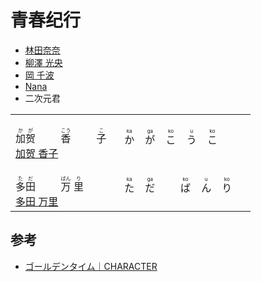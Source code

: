 # 青春纪行

- [林田奈奈](https://goldentime.fandom.com/wiki/Nana_Hayashida)
- [柳澤 光央](https://goldentime.fandom.com/wiki/Mitsuo_Yanagisawa)
- [岡 千波](https://goldentime.fandom.com/wiki/Chinami_Oka)
- [Nana](https://goldentime.fandom.com/wiki/Nana)
- 二次元君

<table>
    <tbody>
        <!-- BEGIN 加贺香子 -->
        <tr>
            <td>
                <br>
                <ruby>
                    <span>加贺</span>
                    <rp>(</rp>
                    <rt>かが</rt>
                    <rp>)</rp>
                </ruby>
                <span>&emsp;&emsp;</span>
                <ruby>
                    <span>香</span>
                    <rp>(</rp>
                    <rt>こう</rt>
                    <rp>)</rp>
                </ruby>
                <span>&emsp;&emsp;</span>
                <ruby>
                    <span>子</span>
                    <rp>(</rp>
                    <rt>こ</rt>
                    <rp>)</rp>
                </ruby>
                <br>
                <a href="https://zh.moegirl.org.cn/zh-hans/%E5%8A%A0%E8%B4%BA%E9%A6%99%E5%AD%90" target="_blank">加贺 香子</a>
                <br>
            </td>
            <td>
                <ruby>
                    か
                    <rp>(</rp>
                    <rt>ka</rt>
                    <rp>)</rp>
                </ruby>
                <span>&nbsp;&nbsp;</span>
                <ruby>
                    が
                    <rp>(</rp>
                    <rt>ga</rt>
                    <rp>)</rp>
                </ruby>
                <span>&nbsp;&nbsp;</span>
                <ruby>
                    こ
                    <rp>(</rp>
                    <rt>ko</rt>
                    <rp>)</rp>
                </ruby>
                <span>&nbsp;&nbsp;</span>
                <ruby>
                    う
                    <rp>(</rp>
                    <rt>u</rt>
                    <rp>)</rp>
                </ruby>
                <span>&nbsp;&nbsp;</span>
                <ruby>
                    こ
                    <rp>(</rp>
                    <rt>ko</rt>
                    <rp>)</rp>
                </ruby>
            </td>
        </tr>
        <!-- END 加贺香子 -->
        <!-- BEGIN 多田万里 -->
        <tr>
            <td>
                <br>
                <ruby>
                    <span>多田</span>
                    <rp>(</rp>
                    <rt>ただ</rt>
                    <rp>)</rp>
                </ruby>
                <span>&emsp;&emsp;</span>
                <ruby>
                    <span>万</span>
                    <rp>(</rp>
                    <rt>ばん</rt>
                    <rp>)</rp>
                </ruby>
                <ruby>
                    <span>里</span>
                    <rp>(</rp>
                    <rt>り</rt>
                    <rp>)</rp>
                </ruby>
                <br>
                <a href="https://zh.moegirl.org.cn/%E5%A4%9A%E7%94%B0%E4%B8%87%E9%87%8C" target="_blank">多田 万里</a>
                <br>
            </td>
            <td>
                <ruby>
                    た
                    <rp>(</rp>
                    <rt>ka</rt>
                    <rp>)</rp>
                </ruby>
                <span>&nbsp;&nbsp;</span>
                <ruby>
                    だ
                    <rp>(</rp>
                    <rt>ga</rt>
                    <rp>)</rp>
                </ruby>
                <span>&emsp;&emsp;</span>
                <ruby>
                    ば
                    <rp>(</rp>
                    <rt>ko</rt>
                    <rp>)</rp>
                </ruby>
                <span>&nbsp;&nbsp;</span>
                <ruby>
                    ん
                    <rp>(</rp>
                    <rt>u</rt>
                    <rp>)</rp>
                </ruby>
                <span>&nbsp;&nbsp;</span>
                <ruby>
                    り
                    <rp>(</rp>
                    <rt>ko</rt>
                    <rp>)</rp>
                </ruby>
            </td>
        </tr>
        <!-- END 多田万里 -->
    </tbody>
</table>

## 参考

- [ゴールデンタイム｜CHARACTER](http://golden-time.jp/character/)
